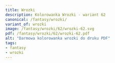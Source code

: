 ```yaml
---
title: Wrozki
description: Kolorowanka Wrozki - wariant 62
canonical: /fantasy/wrozki/
variant_of: wrozki
image: /fantasy/wrozki/62/wrozki-62.svg
pdf: /fantasy/wrozki/62/wrozki-62.pdf
alt: "Darmowa kolorowanka wrozki do druku PDF"
tags:
- fantasy
- wrozki
---
```

